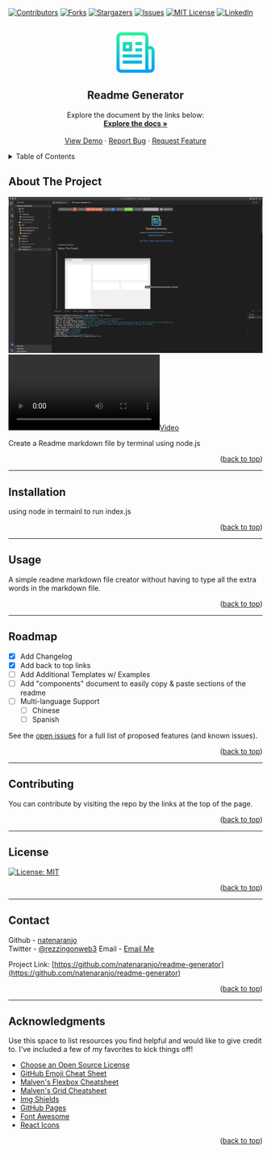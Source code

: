 
<a name="readme-top"></a>

[![Contributors][contributors-shield]][contributors-url]
[![Forks][forks-shield]][forks-url]
[![Stargazers][stars-shield]][stars-url]
[![Issues][issues-shield]][issues-url]
[![MIT License][license-shield]][license-url]
[![LinkedIn][linkedin-shield]][linkedin-url]



<!-- PROJECT LOGO -->
<br />
<div align="center">
  <a href="https://github.com/natenaranjo/readme-generator">
    <img src="img/logo.png" alt="Logo" width="80" height="80">
  </a>

  <h2 align="center">Readme Generator</h2>

  <p align="center">
    Explore the document by the links below:
    <br />
    <a href="https://github.com/natenaranjo/readme-generator"><strong>Explore the docs »</strong></a>
    <br />
    <br />
    <a href="https://github.com/natenaranjo/readme-generator">View Demo</a>
    ·
    <a href="https://github.com/natenaranjo/readme-generator/issues">Report Bug</a>
    ·
    <a href="https://github.com/natenaranjo/readme-generator/issues">Request Feature</a>
  </p>
</div>



<!-- TABLE OF CONTENTS -->
<details>
  <summary>Table of Contents</summary>
  <ol>
    <li><a href="#about-the-project">About The Project</a></li>
    <li><a href="#installation">Installation</a></li>
    <li><a href="#usage">Usage</a></li>
    <li><a href="#roadmap">Roadmap</a></li>
    <li><a href="#contributing">Contributing</a></li>
    <li><a href="#license">License</a></li>
    <li><a href="#contact">Contact</a></li>
    <li><a href="#acknowledgments">Acknowledgments</a></li>
  </ol>
</details>



<!-- ABOUT THE PROJECT -->
## About The Project

[![Project Screenshot][project-screenshot]](https://github.com/natenaranjo/readme-generator)
[![Video][project-video]](/img/screenify.webm)

Create a Readme markdown file by terminal using node.js

<p align="right">(<a href="#readme-top">back to top</a>)</p>

---

## Installation

using node in termainl to run index.js

<p align="right">(<a href="#readme-top">back to top</a>)</p>

---

<!-- USAGE EXAMPLES -->
## Usage

A simple readme markdown file creator without having to type all the extra words in the markdown file.

<p align="right">(<a href="#readme-top">back to top</a>)</p>

---
<!-- ROADMAP -->
## Roadmap

- [x] Add Changelog
- [x] Add back to top links
- [ ] Add Additional Templates w/ Examples
- [ ] Add "components" document to easily copy & paste sections of the readme
- [ ] Multi-language Support
    - [ ] Chinese
    - [ ] Spanish

See the [open issues](https://github.com/natenaranjo/readme-generator/issues) for a full list of proposed features (and known issues).

<p align="right">(<a href="#readme-top">back to top</a>)</p>

---

<!-- CONTRIBUTING -->
## Contributing

You can contribute by visiting the repo by the links at the top of the page.

<p align="right">(<a href="#readme-top">back to top</a>)</p>

---

<!-- LICENSE -->
## License

[![License: MIT](https://img.shields.io/badge/License-MIT-yellow.svg)](https://opensource.org/licenses/MIT)

<p align="right">(<a href="#readme-top">back to top</a>)</p>

---

<!-- CONTACT -->
## Contact

Github  - [natenaranjo](https://github.com/natenaranjo)  
Twitter - [@rezzingonweb3](https://twitter.com/rezzingonweb3)
Email   - [Email Me](naranjo_nathaniel@live.com)

Project Link: [https://github.com/natenaranjo/readme-generator](https://github.com/natenaranjo/readme-generator)

<p align="right">(<a href="#readme-top">back to top</a>)</p>

---

<!-- ACKNOWLEDGMENTS -->
## Acknowledgments

Use this space to list resources you find helpful and would like to give credit to. I've included a few of my favorites to kick things off!

* [Choose an Open Source License](https://choosealicense.com)
* [GitHub Emoji Cheat Sheet](https://www.webpagefx.com/tools/emoji-cheat-sheet)
* [Malven's Flexbox Cheatsheet](https://flexbox.malven.co/)
* [Malven's Grid Cheatsheet](https://grid.malven.co/)
* [Img Shields](https://shields.io)
* [GitHub Pages](https://pages.github.com)
* [Font Awesome](https://fontawesome.com)
* [React Icons](https://react-icons.github.io/react-icons/search)

<p align="right">(<a href="#readme-top">back to top</a>)</p>



<!-- MARKDOWN LINKS & IMAGES -->
<!-- https://www.markdownguide.org/basic-syntax/#reference-style-links -->
[contributors-shield]: https://img.shields.io/github/contributors/natenaranjo/readme-generator.svg?style=for-the-badge
[contributors-url]: https://github.com/natenaranjo/readme-generator/graphs/contributors
[forks-shield]: https://img.shields.io/github/forks/undefined/readme-generator.svg?style=for-the-badge
[forks-url]: https://github.com/natenaranjo/readme-generator/network/members
[stars-shield]: https://img.shields.io/github/stars/natenaranjo/readme-generator.svg?style=for-the-badge
[stars-url]: https://github.com/natenaranjo/readme-generator/stargazers
[issues-shield]: https://img.shields.io/github/issues/natenaranjo/readme-generator.svg?style=for-the-badge
[issues-url]: https://github.com/natenaranjo/readme-generator/issues
[license-shield]: https://img.shields.io/github/license/natenaranjo/readme-generator.svg?style=for-the-badge
[license-url]: https://github.com/natenaranjo/readme-generator/blob/master/LICENSE.txt
[linkedin-shield]: https://img.shields.io/badge/-LinkedIn-black.svg?style=for-the-badge&logo=linkedin&colorB=555
[linkedin-url]: https://linkedin.com/in/natenaranjo
[project-screenshot]: /img/readmeshot.png
[project-video]: /img/screenify.webm


